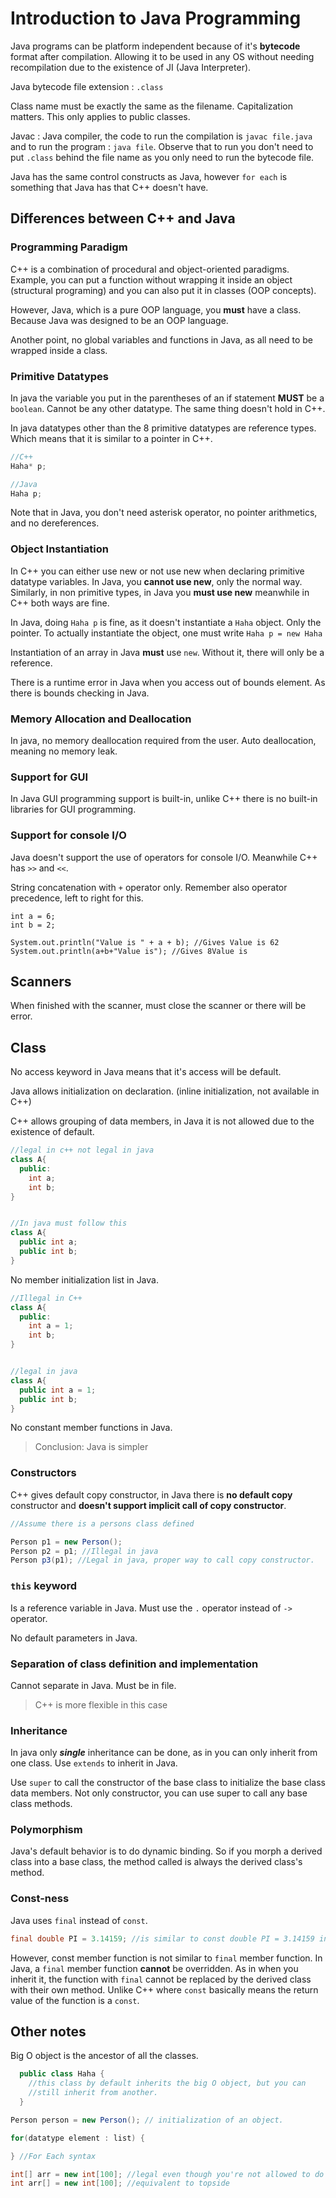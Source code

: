 # Introduction to Java Programming

Java programs can be platform independent because of it's **bytecode** format after compilation. Allowing it to be used in any OS without needing recompilation due to the existence of JI (Java Interpreter).

Java bytecode file extension : `.class`

Class name must be exactly the same as the filename. Capitalization matters. This only applies to public classes.

Javac : Java compiler, the code to run the compilation is `javac file.java` and to run the program : `java file`. Observe that to run you don't need to put `.class` behind the file name as you only need to run the bytecode file.

Java has the same control constructs as Java, however `for each` is something that Java has that C++ doesn't have.

## Differences between C++ and Java

### Programming Paradigm

C++ is a combination of procedural and object-oriented paradigms. Example, you can put a function without wrapping it inside an object (structural programing) and you can also put it in classes (OOP concepts).

However, Java, which is a pure OOP language, you **must** have a class. Because Java was designed to be an OOP language.

Another point, no global variables and functions in Java, as all need to be wrapped inside a class.

### Primitive Datatypes

In java the variable you put in the parentheses of an if statement **MUST** be a `boolean`. Cannot be any other datatype. The same thing doesn't hold in C++.

In java datatypes other than the 8 primitive datatypes are reference types. Which means that it is similar to a pointer in C++.

```java
//C++
Haha* p;

//Java
Haha p;
```

Note that in Java, you don't need asterisk operator, no pointer arithmetics, and no dereferences.

### Object Instantiation

In C++ you can either use new or not use new when declaring primitive datatype variables. In Java, you **cannot use new**, only the normal way. Similarly, in non primitive types, in Java you **must use new** meanwhile in C++ both ways are fine.

In Java, doing `Haha p` is fine, as it doesn't instantiate a `Haha` object. Only the pointer. To actually instantiate the object, one must write `Haha p = new Haha`

Instantiation of an array in Java **must** use `new`. Without it, there will only be a reference.

There is a runtime error in Java when you access out of bounds element. As there is bounds checking in Java.

### Memory Allocation and Deallocation

In java, no memory deallocation required from the user. Auto deallocation, meaning no memory leak.

### Support for GUI

In Java GUI programming support is built-in, unlike C++ there is no built-in libraries for GUI programming.

### Support for console I/O

Java doesn't support the use of operators for console I/O. Meanwhile C++ has `>>` and `<<`.

String concatenation with `+` operator only. Remember also operator precedence, left to right for this.

```
int a = 6;
int b = 2;

System.out.println("Value is " + a + b); //Gives Value is 62
System.out.println(a+b+"Value is"); //Gives 8Value is
```

## Scanners

When finished with the scanner, must close the scanner or there will be error.

## Class

No access keyword in Java means that it's access will be default.

Java allows initialization on declaration. (inline initialization, not available in C++)

C++ allows grouping of data members, in Java it is not allowed due to the existence of default.

```java
//legal in c++ not legal in java
class A{
  public:
    int a;
    int b;
}


//In java must follow this
class A{
  public int a;
  public int b;
}
```

No member initialization list in Java.

```java
//Illegal in C++
class A{
  public:
    int a = 1;
    int b;
}


//legal in java
class A{
  public int a = 1;
  public int b;
}
```

No constant member functions in Java.

> Conclusion: Java is simpler

### Constructors

C++ gives default copy constructor, in Java there is **no default copy** constructor and **doesn't support implicit call of copy constructor**.

```java
//Assume there is a persons class defined

Person p1 = new Person();
Person p2 = p1; //Illegal in java
Person p3(p1); //Legal in java, proper way to call copy constructor.
```

### `this` keyword

Is a reference variable in Java. Must use the `.` operator instead of `->` operator.

No default parameters in Java.

### Separation of class definition and implementation

Cannot separate in Java. Must be in file.

> C++ is more flexible in this case

### Inheritance

In java only **_single_** inheritance can be done, as in you can only inherit from one class. Use `extends` to inherit in Java.

Use `super` to call the constructor of the base class to initialize the base class data members. Not only constructor, you can use super to call any base class methods.

### Polymorphism

Java's default behavior is to do dynamic binding. So if you morph a derived class into a base class, the method called is always the derived class's method.

### Const-ness

Java uses `final` instead of `const`.

```java
final double PI = 3.14159; //is similar to const double PI = 3.14159 in C++
```

However, const member function is not similar to `final` member function. In Java, a `final` member function **cannot** be overridden. As in when you inherit it, the function with `final` cannot be replaced by the derived class with their own method. Unlike C++ where `const` basically means the return value of the function is a `const`.

## Other notes

Big O object is the ancestor of all the classes.

```java
  public class Haha {
    //this class by default inherits the big O object, but you can
    //still inherit from another.
  }
```

```java
Person person = new Person(); // initialization of an object.

for(datatype element : list) {

} //For Each syntax

int[] arr = new int[100]; //legal even though you're not allowed to do new int.
int arr[] = new int[100]; //equivalent to topside
```
